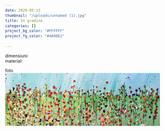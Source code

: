 ```yaml
---
date: 2020-05-13
thumbnail: "/uploads/unnamed (1).jpg"
title: In gradina
categories: []
project_bg_color: "#FFFFFF"
project_fg_color: "#4A90E2"

---
```

dimensiuni:  
material:

foto  
![in-gradina](/uploads/unnamed-1.jpg "in gradina")